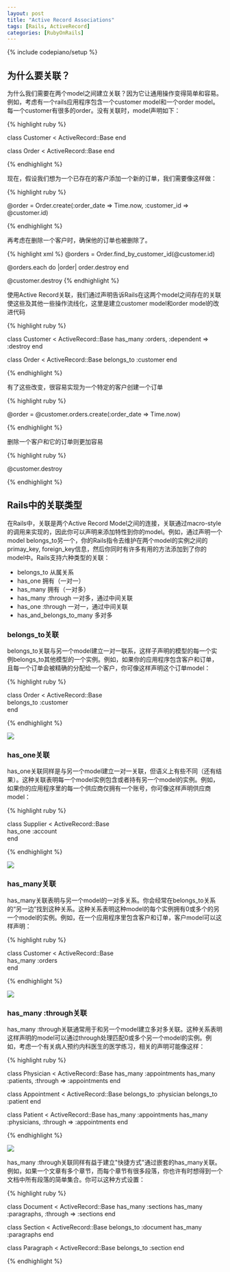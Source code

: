 ```yaml
---
layout: post
title: "Active Record Associations"
tags: [Rails, ActiveRecord]
categories: [RubyOnRails]
---
```

{% include codepiano/setup %}

## 为什么要关联？

为什么我们需要在两个model之间建立关联？因为它让通用操作变得简单和容易。例如，考虑有一个rails应用程序包含一个customer model和一个order model。每一个customer有很多的order。没有关联时，model声明如下：

{% highlight ruby %}

class Customer < ActiveRecord::Base
end

class Order < ActiveRecord::Base
end

{% endhighlight %}

现在，假设我们想为一个已存在的客户添加一个新的订单，我们需要像这样做：

{% highlight ruby %}

@order = Order.create(:order_date => Time.now, :customer_id => @customer.id)

{% endhighlight %}

再考虑在删除一个客户时，确保他的订单也被删除了。

{% highlight xml %}
@orders = Order.find_by_customer_id(@customer.id)

@orders.each do |order|
    order.destroy
end

@customer.destroy
{% endhighlight %}

使用Active Record关联，我们通过声明告诉Rails在这两个model之间存在的关联使这些及其他一些操作流线化，这里是建立customer model和order model的改进代码

{% highlight ruby %}

class Customer < ActiveRecord::Base
  has_many :orders, :dependent => :destroy
end

class Order < ActiveRecord::Base
  belongs_to :customer
end

{% endhighlight %}

有了这些改变，很容易实现为一个特定的客户创建一个订单

{% highlight ruby %}

@order = @customer.orders.create(:order_date => Time.now)

{% endhighlight %}

删除一个客户和它的订单则更加容易 

{% highlight ruby %}

@customer.destroy

{% endhighlight %}

## Rails中的关联类型

在Rails中，关联是两个Active Record Model之间的连接，关联通过macro-style的调用来实现的，因此你可以声明来添加特性到你的model。例如，通过声明一个model belongs_to另一个，你的Rails指令去维护在两个model的实例之间的primay_key, foreign_key信息，然后你同时有许多有用的方法添加到了你的model中。Rails支持六种类型的关联：

* belongs_to 从属关系
* has_one 拥有（一对一）
* has_many 拥有（一对多）
* has_many :through 一对多，通过中间关联
* has_one :through 一对一，通过中间关联
* has_and_belongs_to_many 多对多

### belongs_to关联

belongs_to关联与另一个model建立一对一联系，这样子声明的模型的每一个实例belongs_to其他模型的一个实例。例如，如果你的应用程序包含客户和订单，且每一个订单会被精确的分配给一个客户，你可像这样声明这个订单model：

{% highlight ruby %}

class Order < ActiveRecord::Base  
  belongs_to :customer  
end

{% endhighlight %}

<img src="http://guides.rubyonrails.org/images/belongs_to.png">

### has_one关联

has_one关联同样是与另一个model建立一对一关联，但语义上有些不同（还有结果）。这种关联表明每一个model实例包含或者持有另一个model的实例。例如，如果你的应用程序里的每一个供应商仅拥有一个账号，你可像这样声明供应商model：

{% highlight ruby %}

class Supplier < ActiveRecord::Base  
  has_one :account  
end

{% endhighlight %}

<img src="http://guides.rubyonrails.org/images/has_one.png">

### has_many关联

has_many关联表明与另一个model的一对多关系。你会经常在belongs_to关系的“另一边”找到这种关系。这种关系表明这种model的每个实例拥有0或多个的另一个model的实例。例如，在一个应用程序里包含客户和订单，客户model可以这样声明：

{% highlight ruby %}

class Customer < ActiveRecord::Base  
  has_many :orders  
end

{% endhighlight %}

<img src="http://guides.rubyonrails.org/images/has_many.png">

### has_many :through关联

has_many :through关联通常用于和另一个model建立多对多关联。这种关系表明这样声明的model可以通过through处理匹配0或多个另一个model的实例。例如，考虑一个有关病人预约内科医生的医学练习，相关的声明可能像这样：

{% highlight ruby %}

class Physician < ActiveRecord::Base
  has_many :appointments
  has_many :patients, :through => :appointments
end
  
class Appointment < ActiveRecord::Base
  belongs_to :physician
  belongs_to :patient
end
  
class Patient < ActiveRecord::Base
  has_many :appointments
  has_many :physicians, :through => :appointments
end

{% endhighlight %}

<img src="http://guides.rubyonrails.org/images/has_many_through.png">

has_many :through关联同样有益于建立"快捷方式"通过嵌套的has_many关联。例如，如果一个文章有多个章节，而每个章节有很多段落，你也许有时想得到一个文档中所有段落的简单集合。你可以这种方式设置：

{% highlight ruby %}

class Document < ActiveRecord::Base
  has_many :sections
  has_many :paragraphs, :through => :sections
end  
  
class Section < ActiveRecord::Base
  belongs_to :document
  has_many :paragraphs
end  
  
class Paragraph < ActiveRecord::Base
  belongs_to :section
end

{% endhighlight %}
